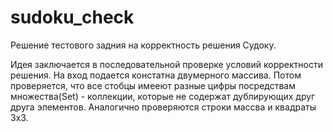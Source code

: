 # sudoku_check
Решение тестового задния на корректность решения Судоку. 

Идея заключается в последовательной проверке условий корректности решения. На вход подается констатна двумерного массива. Потом проверяется, что все стобцы имееют разные цифры посредствам множества(Set) - коллекции, которые не содержат дублирующих друг друга элементов. Аналогично проверяются строки массва и квадраты 3x3. 
